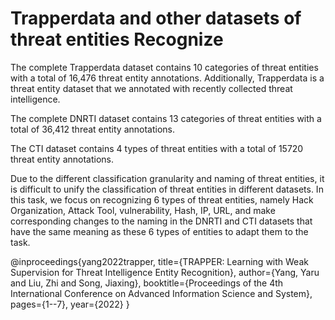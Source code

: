 # Trapperdata and other datasets of threat entities Recognize

The complete Trapperdata dataset contains 10 categories of threat entities with a total
of 16,476 threat entity annotations. Additionally, Trapperdata is a threat entity dataset that we annotated
with recently collected threat intelligence. 

The complete DNRTI dataset contains 13 categories of threat entities with a total of 36,412 threat
entity annotations. 

The CTI dataset contains 4 types of threat entities with a
total of 15720 threat entity annotations. 

Due to the different classification granularity and naming of threat
entities, it is difficult to unify the classification of threat entities in different datasets. In this task, we focus
on recognizing 6 types of threat entities, namely Hack Organization, Attack Tool, vulnerability, Hash, IP,
URL, and make corresponding changes to the naming in the DNRTI and CTI datasets that have the
same meaning as these 6 types of entities to adapt them to the task.

@inproceedings{yang2022trapper,
  title={TRAPPER: Learning with Weak Supervision for Threat Intelligence Entity Recognition},
  author={Yang, Yaru and Liu, Zhi and Song, Jiaxing},
  booktitle={Proceedings of the 4th International Conference on Advanced Information Science and System},
  pages={1--7},
  year={2022}
}
